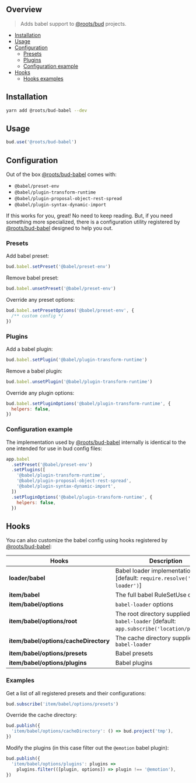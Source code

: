## Overview

> Adds babel support to [@roots/bud]([[base]]/README.md) projects.

- [Installation](#Installation)
- [Usage](#usage)
- [Configuration](#configuration)
  - [Presets](#presets)
  - [Plugins](#plugins)
  - [Configuration example](#configuration-example)
- [Hooks](#hooks)
  - [Hooks examples](#Examples)

## Installation

```sh
yarn add @roots/bud-babel --dev
```

## Usage

```js
bud.use('@roots/bud-babel')
```

## Configuration

Out of the box [@roots/bud-babel]([[base]]/packages/@roots/bud-babel) comes with:

- `@babel/preset-env`
- `@babel/plugin-transform-runtime`
- `@babel/plugin-proposal-object-rest-spread`
- `@babel/plugin-syntax-dynamic-import`

If this works for you, great! No need to keep reading. But, if you need something more specialized, there is a configuration utility registered by [@roots/bud-babel]([[base]]/packages/@roots/bud-babel) designed to help you out.

### Presets

Add babel preset:

```js
bud.babel.setPreset('@babel/preset-env')
```

Remove babel preset:

```js
bud.babel.unsetPreset('@babel/preset-env')
```

Override any preset options:

```js
bud.babel.setPresetOptions('@babel/preset-env', {
  /** custom config */
})
```

### Plugins

Add a babel plugin:

```js
bud.babel.setPlugin('@babel/plugin-transform-runtime')
```

Remove a babel plugin:

```js
bud.babel.unsetPlugin('@babel/plugin-transform-runtime')
```

Override any plugin options:

```js
bud.babel.setPluginOptions('@babel/plugin-transform-runtime', {
  helpers: false,
})
```

### Configuration example

The implementation used by [@roots/bud-babel]([[base]]/packages/@roots/bud-babel) internally is identical to the one intended for use in bud config files:

```js
app.babel
  .setPreset('@babel/preset-env')
  .setPlugins([
    '@babel/plugin-transform-runtime',
    '@babel/plugin-proposal-object-rest-spread',
    '@babel/plugin-syntax-dynamic-import',
  ])
  .setPluginOptions('@babel/plugin-transform-runtime', {
    helpers: false,
  })
```

## Hooks

You can also customize the babel config using hooks registered by [@roots/bud-babel]([[base]]/packages/@roots/bud-babel):

| Hooks                                 | Description                                                                                  |
| ------------------------------------- | -------------------------------------------------------------------------------------------- |
| **loader/babel**                      | Babel loader implementation [default: `require.resolve('babel-loader')`]                     |
| **item/babel**                        | The full babel RuleSetUse definition                                                         |
| **item/babel/options**                | `babel-loader` options                                                                       |
| **item/babel/options/root**           | The root directory supplied to `babel-loader` [default: `app.subscribe('location/project')`] |
| **item/babel/options/cacheDirectory** | The cache directory supplied to `babel-loader`                                               |
| **item/babel/options/presets**        | Babel presets                                                                                |
| **item/babel/options/plugins**        | Babel plugins                                                                                |

### Examples

Get a list of all registered presets and their configurations:

```js
bud.subscribe('item/babel/options/presets')
```

Override the cache directory:

```js
bud.publish({
  'item/babel/options/cacheDirectory': () => bud.project('tmp'),
})
```

Modify the plugins (in this case filter out the `@emotion` babel plugin):

```js
bud.publish({
  'item/babel/options/plugins': plugins =>
    plugins.filter(([plugin, options]) => plugin !== '@emotion'),
})
```
